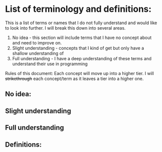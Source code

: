 # List of terminology and definitions:

This is a list of terms or names that I do not fully understand and would like to look into further. 
I will break this down into several areas. 
1) No idea - this section will include terms that I have no concept about and need to improve on. 
2) Slight understanding - concepts that I kind of get but only have a shallow understanding of
3) Full understanding - I have a deep understanding of these terms and understand their use in programming 

Rules of this document:
Each concept will move up into a higher tier. I will ~~strikethrough~~ each concept/term as it leaves a tier into a higher one. 

## No idea:


## Slight understanding


## Full understanding


## Definitions:
